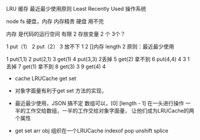 LRU 缓存 最近最少使用原则
Least Recently Used
操作系统 

node fs 硬盘，内存
内存精贵
硬盘 用不完

内存 是代码的运行空间 有限 2
存放变量 2 个
3个？

1 put（1）
2 put（2）
3 放不下 1 2
[]内存 length 2
  原则：最近最少使用

1 put(1,1)
2 put(2,1)
3 get(1)
4 put(3,3)  2丢掉
5 get(2) 拿不到
6 put(4,4) 4  3  1 丢掉
7 get(1)  拿不到
8 get(3) 3
9 get(4) 4

- cache LRUCache
  get
  set

- 对象字面量有利于get set 方法的实现，
- 最近最少使用，JSON 搞不定
  数组可以，[0] [length - 1]
  在一头进行操作
  一半的工作交给数组，一半的工作交给对象字面量，
  让他们成为LRUCache的两个属性 

- get set arr obj 组织在一个LRUCache 
  indexof pop unshift splice
